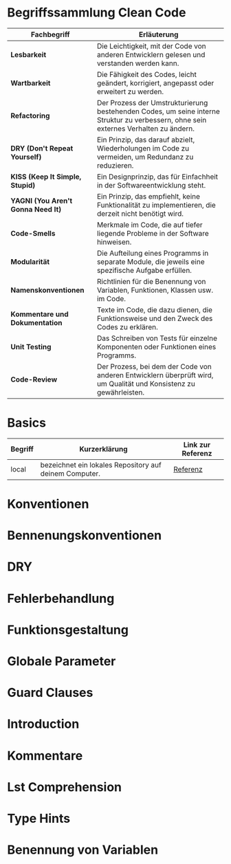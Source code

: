 # Begriffssammlung Clean Code

| Fachbegriff                          | Erläuterung                                                                                                                          |
|--------------------------------------|--------------------------------------------------------------------------------------------------------------------------------------|
| **Lesbarkeit**                       | Die Leichtigkeit, mit der Code von anderen Entwicklern gelesen und verstanden werden kann.                                           |
| **Wartbarkeit**                      | Die Fähigkeit des Codes, leicht geändert, korrigiert, angepasst oder erweitert zu werden.                                            |
| **Refactoring**                      | Der Prozess der Umstrukturierung bestehenden Codes, um seine interne Struktur zu verbessern, ohne sein externes Verhalten zu ändern. |
| **DRY (Don't Repeat Yourself)**      | Ein Prinzip, das darauf abzielt, Wiederholungen im Code zu vermeiden, um Redundanz zu reduzieren.                                    |
| **KISS (Keep It Simple, Stupid)**    | Ein Designprinzip, das für Einfachheit in der Softwareentwicklung steht.                                                             |
| **YAGNI (You Aren't Gonna Need It)** | Ein Prinzip, das empfiehlt, keine Funktionalität zu implementieren, die derzeit nicht benötigt wird.                                 |
| **Code-Smells**                      | Merkmale im Code, die auf tiefer liegende Probleme in der Software hinweisen.                                                        |
| **Modularität**                      | Die Aufteilung eines Programms in separate Module, die jeweils eine spezifische Aufgabe erfüllen.                                    |
| **Namenskonventionen**               | Richtlinien für die Benennung von Variablen, Funktionen, Klassen usw. im Code.                                                       |
| **Kommentare und Dokumentation**     | Texte im Code, die dazu dienen, die Funktionsweise und den Zweck des Codes zu erklären.                                              |
| **Unit Testing**                     | Das Schreiben von Tests für einzelne Komponenten oder Funktionen eines Programms.                                                    |
| **Code-Review**                      | Der Prozess, bei dem der Code von anderen Entwicklern überprüft wird, um Qualität und Konsistenz zu gewährleisten.                   |

# Basics
| Begriff                                       | Kurzerklärung                                                                                                                                                                     | Link zur Referenz                                                              |
|-----------------------------------------------|-----------------------------------------------------------------------------------------------------------------------------------------------------------------------------------|--------------------------------------------------------------------------------|
| local                                         | bezeichnet ein lokales Repository auf deinem Computer.                                                                                                                            | [Referenz]() |

# Konventionen
# Bennenungskonventionen
# DRY
# Fehlerbehandlung
# Funktionsgestaltung
# Globale Parameter
# Guard Clauses
# Introduction
# Kommentare
# Lst Comprehension
# Type Hints
# Benennung von Variablen